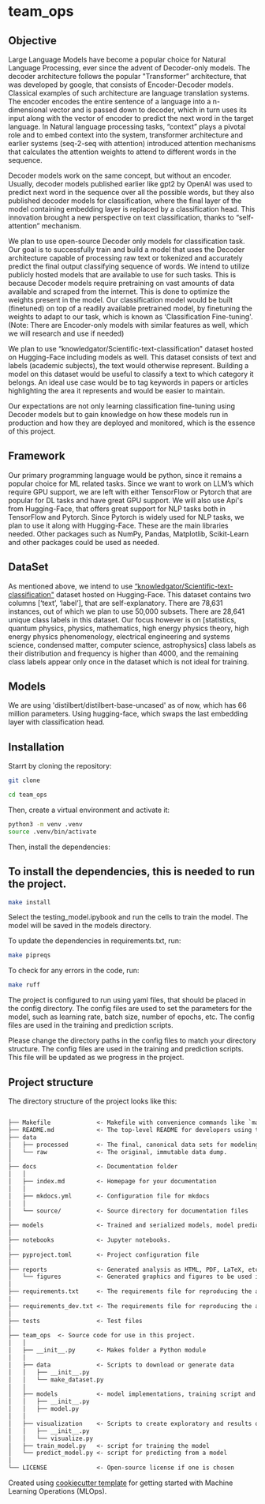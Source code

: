# team_ops

## Objective

Large Language Models have become a popular choice for Natural Language Processing, ever since the advent of Decoder-only models. The decoder architecture follows the popular "Transformer” architecture, that was developed by google, that consists of Encoder-Decoder models. Classical examples of such architecture are language translation systems. The encoder encodes the entire sentence of a language into a n-dimensional vector and is passed down to decoder, which in turn uses its input along with the vector of encoder to predict the next word in the target language. In Natural language processing tasks, “context” plays a pivotal role and to embed context into the system, transformer architecture and earlier systems (seq-2-seq with attention) introduced attention mechanisms that calculates the attention weights to attend to different words in the sequence.

Decoder models work on the same concept, but without an encoder. Usually, decoder models published earlier like gpt2 by OpenAI was used to predict next word in the sequence over all the possible words, but they also published decoder models for classification, where the final layer of the model containing embedding layer is replaced by a classification head. This innovation brought a new perspective on text classification, thanks to “self-attention” mechanism.

We plan to use open-source Decoder only models for classification task. Our goal is to successfully train and build a model that uses the Decoder architecture capable of processing raw text or tokenized and accurately predict the final output classifying sequence of words. We intend to utilize publicly hosted models that are available to use for such tasks. This is because Decoder models require pretraining on vast amounts of data available and scraped from the internet. This is done to optimize the weights present in the model. Our classification model would be built (finetuned) on top of a readily available pretrained model, by finetuning the weights to adapt to our task, which is known as ‘Classification Fine-tuning'. (Note: There are Encoder-only models with similar features as well, which we will research and use if needed)

We plan to use “knowledgator/Scientific-text-classification" dataset hosted on Hugging-Face including models as well. This dataset consists of text and labels (academic subjects), the text would otherwise represent. Building a model on this dataset would be useful to classify a text to which category it belongs. An ideal use case would be to tag keywords in papers or articles highlighting the area it represents and would be easier to maintain.

Our expectations are not only learning classification fine-tuning using Decoder models but to gain knowledge on how these models run in production and how they are deployed and monitored, which is the essence of this project.

## Framework

Our primary programming language would be python, since it remains a popular choice for ML related tasks. Since we want to work on LLM’s which require GPU support, we are left with either TensorFlow or Pytorch that are popular for DL tasks and have great GPU support. We will also use Api's from Hugging-Face, that offers great support for NLP tasks both in TensorFlow and Pytorch. Since Pytorch is widely used for NLP tasks, we plan to use it along with Hugging-Face. These are the main libraries needed. Other packages such as NumPy, Pandas, Matplotlib, Scikit-Learn and other packages could be used as needed.

## DataSet

As mentioned above, we intend to use [“knowledgator/Scientific-text-classification"](https://huggingface.co/datasets/knowledgator/Scientific-text-classification) dataset hosted on Hugging-Face. This dataset contains two columns [‘text’, ‘label’], that are self-explanatory. There are 78,631 instances, out of which we plan to use 50,000 subsets. There are 28,641 unique class labels in this dataset. Our focus however is on [statistics, quantum physics, physics, mathematics, high energy physics theory, high energy physics phenomenology, electrical engineering and systems science, condensed matter, computer science, astrophysics] class labels as their distribution and frequency is higher than 4000, and the remaining class labels appear only once in the dataset which is not ideal for training.

## Models

We are using 'distilbert/distilbert-base-uncased' as of now, which has 66 million parameters. Using hugging-face, which swaps the last embedding layer with classification head.

## Installation

Starrt by cloning the repository:

```bash
git clone

cd team_ops
```

Then, create a virtual environment and activate it:

```bash
python3 -m venv .venv
source .venv/bin/activate
```

Then, install the dependencies:

## To install the dependencies, this is needed to run the project.

```bash
make install
```

Select the testing_model.ipybook and run the cells to train the model. The model will be saved in the models directory.

To update the dependencies in requirements.txt, run:

```bash
make pipreqs
```

To check for any errors in the code, run:

```bash
make ruff
```

The project is configured to run using yaml files, that should be placed in the config directory. The config files are used to set the parameters for the model, such as learning rate, batch size, number of epochs, etc. The config files are used in the training and prediction scripts.

Please change the directory paths in the config files to match your directory structure. The config files are used in the training and prediction scripts. This file will be updated as we progress in the project.

## Project structure

The directory structure of the project looks like this:

```txt

├── Makefile             <- Makefile with convenience commands like `make data` or `make train`
├── README.md            <- The top-level README for developers using this project.
├── data
│   ├── processed        <- The final, canonical data sets for modeling.
│   └── raw              <- The original, immutable data dump.
│
├── docs                 <- Documentation folder
│   │
│   ├── index.md         <- Homepage for your documentation
│   │
│   ├── mkdocs.yml       <- Configuration file for mkdocs
│   │
│   └── source/          <- Source directory for documentation files
│
├── models               <- Trained and serialized models, model predictions, or model summaries
│
├── notebooks            <- Jupyter notebooks.
│
├── pyproject.toml       <- Project configuration file
│
├── reports              <- Generated analysis as HTML, PDF, LaTeX, etc.
│   └── figures          <- Generated graphics and figures to be used in reporting
│
├── requirements.txt     <- The requirements file for reproducing the analysis environment
|
├── requirements_dev.txt <- The requirements file for reproducing the analysis environment
│
├── tests                <- Test files
│
├── team_ops  <- Source code for use in this project.
│   │
│   ├── __init__.py      <- Makes folder a Python module
│   │
│   ├── data             <- Scripts to download or generate data
│   │   ├── __init__.py
│   │   └── make_dataset.py
│   │
│   ├── models           <- model implementations, training script and prediction script
│   │   ├── __init__.py
│   │   ├── model.py
│   │
│   ├── visualization    <- Scripts to create exploratory and results oriented visualizations
│   │   ├── __init__.py
│   │   └── visualize.py
│   ├── train_model.py   <- script for training the model
│   └── predict_model.py <- script for predicting from a model
│
└── LICENSE              <- Open-source license if one is chosen
```

Created using [cookiecutter template](https://github.com/cookiecutter/cookiecutter) for getting
started with Machine Learning Operations (MLOps).
